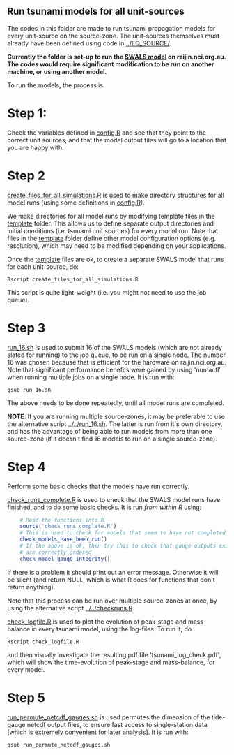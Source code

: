 Run tsunami models for all unit-sources
---------------------------------------

The codes in this folder are made to run tsunami propagation models for every
unit-source on the source-zone. The unit-sources themselves must already have
been defined using code in [../EQ_SOURCE/](../EQ_SOURCE/).

**Currently the folder is set-up to run the 
[SWALS model](https://github.com/GeoscienceAustralia/ptha/tree/master/propagation/SWALS)
on raijin.nci.org.au. The codes would require significant modification to be
run on another machine, or using another model.**

To run the models, the process is

# Step 1:

Check the variables defined in [config.R](config.R) and see that they point
to the correct unit sources, and that the model output files will go to a location
that you are happy with.

# Step 2

[create_files_for_all_simulations.R](create_files_for_all_simulations.R) is
used to make directory structures for all model runs (using some definitions
in [config.R](config.R)). 

We make directories for all model runs by modifying template files in the
[template](template) folder. This allows us to define separate output
directories and initial conditions (i.e. tsunami unit sources) for every model
run. Note that files in the [template](template) folder define other model
configuration options (e.g. resolution), which may need to be modified
depending on your applications.

Once the [template](template) files are ok, to create a separate SWALS model
that runs for each unit-source, do: 

    Rscript create_files_for_all_simulations.R

This script is quite light-weight (i.e. you might not need to use the job queue).

# Step 3

[run_16.sh](run_16.sh) is used to submit 16 of the SWALS models (which are not
already slated for running) to the job queue, to be run on a single node. The
number 16 was chosen because that is efficient for the hardware on
raijin.nci.org.au.  Note that significant performance benefits were gained by
using 'numactl' when running multiple jobs on a single node. It is run with:
    
    qsub run_16.sh

The above needs to be done repeatedly, until all model runs are completed.

**NOTE**: If you are running multiple source-zones, it may be preferable to use the
alternative script [../../run_16.sh](../../run_16.sh). The latter is run from
it's own directory, and has the advantage of being able to run models from more
than one source-zone (if it doesn't find 16 models to run on a single
source-zone).

# Step 4

Perform some basic checks that the models have run correctly.

[check_runs_complete.R](check_runs_complete.R) is used to check that the SWALS
model runs have finished, and to do some basic checks. It is run *from within
R* using: 
   
```r 
    # Read the functions into R
    source('check_runs_complete.R')
    # This is used to check for models that seem to have not completed
    check_models_have_been_run()
    # If the above is ok, then try this to check that gauge outputs exist and
    # are correctly ordered
    check_model_gauge_integrity()
```
If there is a problem it should print out an error message. Otherwise it will
be silent (and return NULL, which is what R does for functions that don't return
anything).

Note that this process can be run over multiple source-zones at once, by using
the alternative script [../../checkruns.R](../../checkruns.R).


[check_logfile.R](check_logfile.R) is used to plot the evolution of peak-stage
and mass balance in every tsunami model, using the log-files. To run it, do
    
    Rscript check_logfile.R

and then visually investigate the resulting pdf file 'tsunami_log_check.pdf',
which will show the time-evolution of peak-stage and mass-balance, for every
model.

# Step 5

[run_permute_netcdf_gauges.sh](run_permute_netcdf_gauges.sh) is used 
permutes the dimension of the tide-gauge netcdf output files, to ensure fast
access to single-station data [which is extremely convenient for later
analysis]. It is run with:

    qsub run_permute_netcdf_gauges.sh


